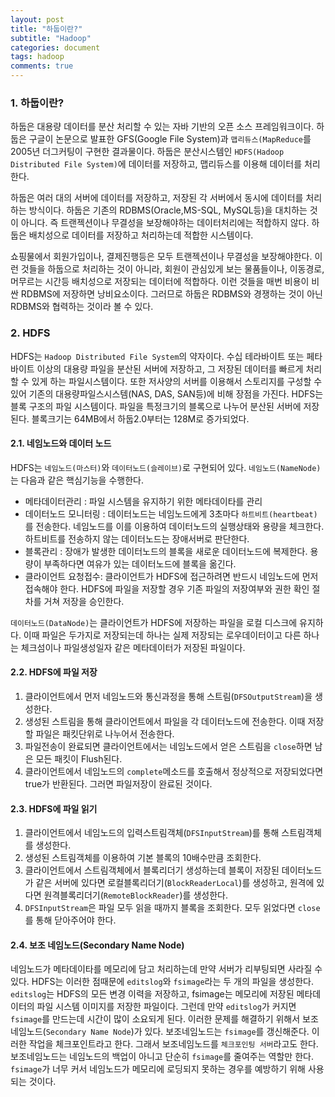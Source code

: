 ```yaml
---
layout: post
title: "하둡이란?"
subtitle: "Hadoop"
categories: document
tags: hadoop
comments: true
---
```


### 1. 하둡이란?

하둡은 대용량 데이터를 분산 처리할 수 있는 자바 기반의 오픈 소스 프레임워크이다. 하둡은 구글이 논문으로 발표한 GFS(Google File System)과 `맵리듀스(MapReduce`를 2005년 더그커팅이 구현한 결과물이다. 하둡은 분산시스템인 `HDFS(Hadoop Distributed File System)`에 데이터를 저장하고, 맵리듀스를 이용해 데이터를 처리한다.

하둡은 여러 대의 서버에 데이터를 저장하고, 저장된 각 서버에서 동시에 데이터를 처리하는 방식이다. 하둡은 기존의 RDBMS(Oracle,MS-SQL, MySQL등)을 대치하는 것이 아니다. 즉 트랜젝션이나 무결성을 보장해야하는 데이터처리에는 적합하지 않다. 하둡은 배치성으로 데이터를 저장하고 처리하는데 적합한 시스템이다.

쇼핑물에서 회원가입이나, 결제진행등은 모두 트랜젝션이나 무결성을 보장해야한다. 이런 것들을 하둡으로 처리하는 것이 아니라, 회원이 관심있게 보는 물품들이나, 이동경로, 머무르는 시간등 배치성으로 저장되는 데이터에 적합하다. 이런 것들을 매번 비용이 비싼 RDBMS에 저장하면 낭비요소이다. 그러므로 하둡은 RDBMS와 경쟁하는 것이 아닌 RDBMS와 협력하는 것이라 볼 수 있다.



### 2. HDFS

HDFS는 `Hadoop Distributed File System`의 약자이다.
수십 테라바이트 또는 페타바이트 이상의 대용량 파일을 분산된 서버에 저장하고, 그 저장된 데이터를 빠르게 처리할 수 있게 하는 파일시스템이다. 또한 저사양의 서버를 이용해서 스토리지를 구성할 수 있어 기존의 대용량파일스시스템(NAS, DAS, SAN등)에 비해 장점을 가진다. HDFS는 블록 구조의 파일 시스템이다. 파일을 특정크기의 블록으로 나누어 분산된 서버에 저장된다. 블록크기는 64MB에서 하둡2.0부터는 128M로 증가되었다.



#### 2.1. 네임노드와 데이터 노드

HDFS는 `네임노드(마스터)`와 `데이터노드(슬레이브)`로 구현되어 있다.
`네임노드(NameNode)`는 다음과 같은 핵심기능을 수행한다.

- 메타데이터관리 : 파일 시스템을 유지하기 위한 메타데이타를 관리
- 데이터노드 모니터링 : 데이터노드는 네임노드에게 3초마다 `하트비트(heartbeat)`를 전송한다. 네임노드를 이를 이용하여 데이터노드의 실행상태와 용량을 체크한다. 하트비트를 전송하지 않는 데이터노드는 장애서버로 판단한다.
- 블록관리 : 장애가 발생한 데이터노드의 블록을 새로운 데이터노드에 복제한다. 용량이 부족하다면 여유가 있는 데이터노드에 블록을 옮긴다.
- 클라이언트 요청접수: 클라이언트가 HDFS에 접근하려면 반드시 네임노드에 먼저 접속해야 한다. HDFS에 파일을 저장할 경우 기존 파일의 저장여부와 권한 확인 절차를 거쳐 저장을 승인한다.

`데이터노드(DataNode)`는 클라이언트가 HDFS에 저장하는 파일을 로컬 디스크에 유지하다. 이때 파일은 두가지로 저장되는데 하나는 실제 저장되는 로우데이터이고 다른 하나는 체크섬이나 파일생성일자 같은 메타데이터가 저장된 파일이다.

#### 2.2. HDFS에 파일 저장

1. 클라이언트에서 먼저 네임노드와 통신과정을 통해 스트림(`DFSOutputStream`)을 생성한다.
2. 생성된 스트림을 통해 클라이언트에서 파일을 각 데이터노드에 전송한다. 이때 저장할 파일은 패킷단위로 나누어서 전송한다.
3. 파일전송이 완료되면 클라이언트에서는 네임노드에서 얻은 스트림을 `close`하면 남은 모든 패킷이 Flush된다.
4. 클라이언트에서 네임노드의 `complete`메소드를 호출해서 정상적으로 저장되었다면 true가 반환된다. 그러면 파일저장이 완료된 것이다.

#### 2.3. HDFS에 파일 읽기

1. 클라이언트에서 네임노드의 입력스트림객체(`DFSInputStream`)를 통해 스트림객체를 생성한다.
2. 생성된 스트림객체를 이용하여 기본 블록의 10배수만큼 조회한다.
3. 클라이언트에서 스트림객체에서 블록리더기 생성하는데 블록이 저장된 데이터노드가 같은 서버에 있다면 로컬블록리더기(`BlockReaderLocal`)를 생성하고, 원격에 있다면 원격블록리더기(`RemoteBlockReader`)를 생성한다.
4. `DFSInputStream`은 파일 모두 읽을 때까지 블록을 조회한다. 모두 읽었다면 `close`를 통해 닫아주어야 한다.

#### 2.4. 보조 네임노드(Secondary Name Node)

네임노드가 메타데이타를 메모리에 담고 처리하는데 만약 서버가 리부팅되면 사라질 수 있다. HDFS는 이러한 점때문에 `editslog`와 `fsimage`라는 두 개의 파일을 생성한다. `editslog`는 HDFS의 모든 변경 이력을 저장하고, fsimage는 메모리에 저장된 메타데이터의 파일 시스템 이미지를 저장한 파일이다. 그런데 만약 `editslog`가 커지면 `fsimage`를 만드는데 시간이 많이 소요되게 된다.
이러한 문제를 해결하기 위해서 보조네임노드(`Secondary Name Node`)가 있다. 보조네임노드는 `fsimage`를 갱신해준다. 이러한 작업을 체크포인트라고 한다. 그래서 보조네임노드를 `체크포인팅 서버`라고도 한다. 보조네임노드는 네임노드의 백업이 아니고 단순히 `fsimage`를 줄여주는 역할만 한다. `fsimage`가 너무 커서 네임노드가 메모리에 로딩되지 못하는 경우를 예방하기 위해 사용되는 것이다.